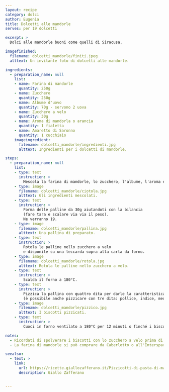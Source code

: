 ```yaml
---
layout: recipe
category: dolci
author: Eugenia
title: Dolcetti alle mandorle
serves: per 19 dolcetti

excerpt: >
  Dolci alle mandorle buoni come quelli di Siracusa.

imagefinished:
  filename: dolcetti_mandorle/finiti.jpeg
  alttext: Un invitante foto di dolcetti alle mandorle.

ingredients:
  - preparation_name: null
    list:
    - name: Farina di mandorle
      quantity: 250g
    - name: Zucchero
      quantity: 250g
    - name: Albume d'uovo
      quantity: 70g - servono 2 uova
    - name: Zucchero a velo
      quantity: 30g
    - name: Aroma di mandorla o arancia
      quantity: 1 fialetta
    - name: Amaretto di Saronno
      quantity: 1 cucchiaio
    imageingredient:
      filename: dolcetti_mandorle/ingredienti.jpg
      alttext: Ingredienti per i dolcetti di mandorle.

steps:
  - preparation_name: null
    list:
    - type: text
      instruction: >
        Mescola la farina di mandorle, lo zucchero, l'albume, l'aroma e l'amaretto di Saronno.
    - type: image
      filename: dolcetti_mandorle/ciotola.jpg
      alttext: Gli ingredienti mescolati.
    - type: text
      instruction: >
        Forma delle palline da 30g aiutandoti con la bilancia
        (fare tara e scalare via via il peso).
        Ne verranno 19.
    - type: image
      filename: dolcetti_mandorle/pallina.jpg
      alttext: Una pallina di preparato.
    - type: text
      instruction: >
        Rotola le palline nello zucchero a velo
        e disponile su una leccarda sopra alla carta da forno.
    - type: image
      filename: dolcetti_mandorle/rotola.jpg
      alttext: Rotola le palline nello zucchero a velo.
    - type: text
      instruction: >
        Scalda il forno a 180°C.
    - type: text
      instruction: >
        Pizzica la pallina con quattro dita per darle la caratteristica forma
        (è possibile anche pizzicare con tre dita: pollice, indice, medio).
    - type: image
      filename: dolcetti_mandorle/pizzico.jpg
      alttext: I biscotti pizzicati.
    - type: text
      instruction: >
        Cuoci in forno ventilato a 180°C per 12 minuti o finché i biscotti sono leggermente dorati.

notes:
  - Ricordati di spolverare i biscotti con lo zucchero a velo prima di servirli!
  - La farina di mandorle si può comprare da Caberlotto o all'Interspar.

seealso:
  - text: >
    link:
      url: https://ricette.giallozafferano.it/Pizzicotti-di-pasta-di-mandorle.html
      description: Giallo Zafferano


---
```

